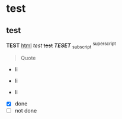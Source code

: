# test
## test
**TEST**
[html](/html)
*test*
~~test~~
***TESET***
<sub>subscript</sub>
<sup>superscript</sup>
> Quote 
- li
* li
+ li
- [x] done
- [ ] not done